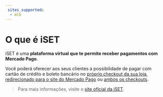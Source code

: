 ```yaml
---
 sites_supported:
  - mlb
---
```


# O que é iSET

iSET é uma **plataforma virtual que te permite receber pagamentos com Mercado Pago**.

Você poderá oferecer aos seus clientes a possibilidade de pagar com cartão de crédito e boleto bancário no [próprio checkout da sua loja](https://www.mercadopago[FAKER][URL][DOMAIN]/developers/pt/guides/iset/set-payment-methods#bookmark_checkout_transparente), [redirecionado para o site do Mercado Pago](https://www.mercadopago[FAKER][URL][DOMAIN]/developers/pt/guides/iset/set-payment-methods#bookmark_checkout_pro) ou [ambos os checkouts](https://www.mercadopago[FAKER][URL][DOMAIN]/developers/pt/guides/iset/set-payment-methods#bookmark_ambos_checkouts).

<!-- -->
> Para mais informações, visite o [site oficial da iSET](https://www.iset.com.br/).